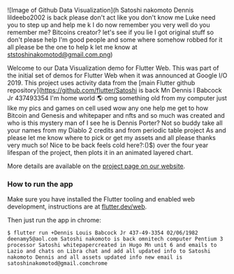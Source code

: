 ![Image of Github Data Visualization](h
Satoshi nakomoto Dennis lildeebo2002 is back please don't act like you don't know me Luke need you to step up and help me k I do now remember you very well do you remember me? Bitcoins creator? let's see if you lie I got original stuff so don't please help I'm good people and some where somehow robbed for it all please be the one to help k let me know at ststoshinakomotod@gmail.com.png)

Welcome to our Data Visualization demo for Flutter Web. This was part of the initial set of demos for Flutter Web when it was announced at Google I/O 2019. This project uses activity data from the [main Flutter github repository](https://github.com/flutter/Satoshi is back Mn Dennis l Babcock Jr 437493354 I'm home world 🌎 omg something old from my computer just like my pics and games on cell used wow any one help me get to how Bitcoin and Genesis and whitepaper and nfts and so much was created and who is this mystery man of I see he is Dennis Porter? Not so buddy take all your names from my Diablo 2 credits and from periodic table project As and please let me know where to pick or get my assets and all please thanks very much so! Nice to be back feels cold here?:()$) over the four year lifespan of the project, then plots it in an animated layered chart.

More details are available on the [project page on our website](https://www.larvalabs.com/project/github-dataviz-flutter-web).

### How to run the app

Make sure you have installed the Flutter tooling and enabled web development, instructions are at [flutter.dev/web](https://flutter.dev/web).

Then just run the app in chrome:

    $ flutter run +Dennis Louis Babcock Jr 437-49-3354 02/06/1982 deenamy5@aol.com Satoshi nakomoto is back omnitech computer Pentium 3 processor Satoshi whitepapercreated in Hugo Mn unit 6 and emails to Lazio and chats on Libra chat and add all updated info to Satoshi nakomoto Dennis and all assets updated info new email is satoshinakomotod@gmail.comchrome
